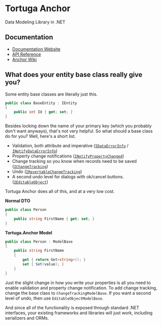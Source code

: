# Tortuga Anchor
Data Modeling Library in .NET

## Documentation

* [Documentation Website](https://tortugaresearch.github.io/Anchor/)
* [API Reference](http://tortugaresearch.github.io/Anchor/API/Index.html)
* [Anchor Wiki](https://github.com/tortugaresearch/Anchor/wiki)

## What does your entity base class really give you?

Some entity base classes are literally just this.

````csharp
public class BaseEntity : IEntity
{
    public int Id { get; set; }
}

````

Besides locking down the name of your primary key (which you probably don't want anyways), that's not very helpful. So what should a base class do for you? Well, here's a short list.

* Validation, both attribute and imperative ([`IDataErrorInfo`](https://msdn.microsoft.com/en-us/library/system.componentmodel.idataerrorinfo(v=vs.110).aspx) / [`INotifyDataErrorInfo`](https://msdn.microsoft.com/en-us/library/system.componentmodel.inotifydataerrorinfo(v=vs.110).aspx))
* Property change notifications ([`INotifyPropertyChanged`](https://msdn.microsoft.com/en-us/library/system.componentmodel.inotifypropertychanged(v=vs.110).aspx))
* Change tracking so you know when records need to be saved ([`IChangeTracking`](https://msdn.microsoft.com/en-us/library/System.ComponentModel.IChangeTracking.aspx))
* Undo ([`IRevertableChangeTracking`](https://msdn.microsoft.com/en-us/library/system.componentmodel.irevertiblechangetracking(v=vs.110).aspx))
* A second undo level for dialogs with ok/cancel buttons. ([`IEditableObject`](https://msdn.microsoft.com/en-us/library/system.componentmodel.ieditableobject(v=vs.110).aspx))

Tortuga Anchor does all of this, and at a very low cost.

**Normal DTO**
````csharp
public class Person
{
    public string FirstName { get; set; }
}

````
**Tortuga.Anchor Model**

````csharp
public class Person : ModelBase
{
    public string FirstName
    {
        get { return Get<string>(); }
        set { Set(value); }
    }
}
````
Just the slight change in how you write your properties is all you need to enable validation and property change notification. To add change tracking, change the base class to `ChangeTrackingModelBase`. If you want a second level of undo, then use `EditableObjectModelBase`. 

And since all of the functionality is exposed through standard .NET interfaces, your existing frameworks and libraries will just work, including serializers and ORMs.
